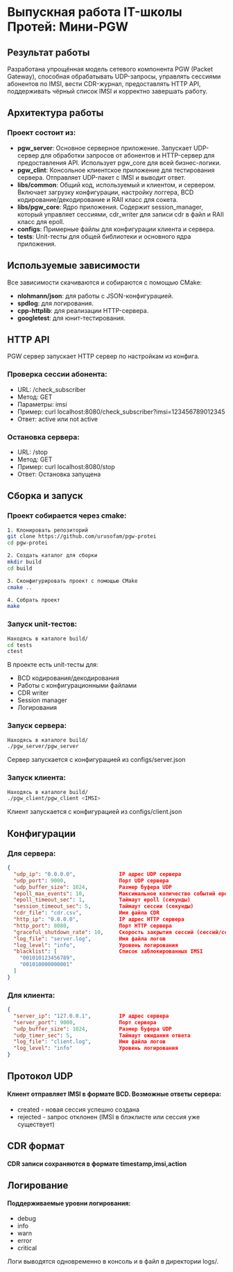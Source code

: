 # Выпускная работа IT-школы Протей: Мини-PGW

## Результат работы
Разработана упрощённая модель сетевого компонента PGW (Packet Gateway), 
способная обрабатывать UDP-запросы, управлять сессиями абонентов по IMSI, 
вести CDR-журнал, предоставлять HTTP API, поддерживать чёрный список IMSI и корректно завершать работу.

## Архитектура работы

### Проект состоит из:
* **pgw_server**: Основное серверное приложение. Запускает UDP-сервер для обработки запросов от абонентов и HTTP-сервер для предоставления API. Использует pgw_core для всей бизнес-логики.
* **pgw_clint**: Консольное клиентское приложение для тестирования сервера. Отправляет UDP-пакет с IMSI и выводит ответ.
* **libs/common**: Общий код, используемый и клиентом, и сервером. Включает загрузку конфигурации, настройку логгера, BCD кодирование/декодирование и RAII класс для сокета.
* **libs/pgw_core**: Ядро приложения. Содержит session_manager, который управляет сессиями, cdr_writer для записи cdr в файл и RAII класс для epoll.
* **configs**: Примерные файлы для конфигурации клиента и сервера.
* **tests**: Unit-тесты для общей библиотеки и основного ядра приложения.

## Используемые зависимости
Все зависимости скачиваются и собираются с помощью CMake:
* **nlohmann/json**: для работы с JSON-конфигурацией.
* **spdlog**: для логирования.
* **cpp-httplib**: для реализации HTTP-сервера.
* **googletest**: для юнит-тестирования.

## HTTP API
PGW сервер запускает HTTP сервер по настройкам из конфига.

### Проверка сессии абонента:
* URL: /check_subscriber
* Метод: GET
* Параметры: imsi
* Пример: curl localhost:8080/check_subscriber?imsi=123456789012345
* Ответ: active или not active

### Остановка сервера:
* URL: /stop
* Метод: GET
* Пример: curl localhost:8080/stop
* Ответ: Остановка запущена

## Сборка и запуск

### Проект собирается через cmake:

```bash
1. Клонировать репозиторий
git clone https://github.com/urusofam/pgw-protei
cd pgw-protei

2. Создать каталог для сборки
mkdir build
cd build

3. Сконфигурировать проект с помощью CMake
cmake ..

4. Собрать проект
make
```

### Запуск unit-тестов:

```bash
Находясь в каталоге build/
cd tests
ctest
```

В проекте есть unit-тесты для:
* BCD кодирования/декодирования
* Работы с конфигурационными файлами
* CDR writer
* Session manager
* Логирования

### Запуск сервера:

```bash
Находясь в каталоге build/
./pgw_server/pgw_server
```
Сервер запускается с конфигурацией из configs/server.json


### Запуск клиента:

```bash
Находясь в каталоге build/
./pgw_client/pgw_client <IMSI>
```
Клиент запускается с конфигурацией из configs/client.json

## Конфигурации

### Для сервера:

```json
{
  "udp_ip": "0.0.0.0",              IP адрес UDP сервера
  "udp_port": 9000,                 Порт UDP сервера
  "udp_buffer_size": 1024,          Размер буфера UDP
  "epoll_max_events": 10,           Максимальное количество событий epoll
  "epoll_timeout_sec": 1,           Таймаут epoll (секунды)
  "session_timeout_sec": 5,         Таймаут сессии (секунды)
  "cdr_file": "cdr.csv",            Имя файла CDR
  "http_ip": "0.0.0.0",             IP адрес HTTP сервера
  "http_port": 8080,                Порт HTTP сервера
  "graceful_shutdown_rate": 10,     Скорость закрытия сессий (сессий/сек)
  "log_file": "server.log",         Имя файла логов
  "log_level": "info",              Уровень логирования
  "blacklist": [                    Список заблокированных IMSI
    "001010123456789",
    "001010000000001"
  ]
}
```

### Для клиента:
```json
{
  "server_ip": "127.0.0.1",         IP адрес сервера
  "server_port": 9000,              Порт сервера
  "udp_buffer_size": 1024,          Размер буфера UDP
  "udp_timer_sec": 5,               Таймаут ожидания ответа
  "log_file": "client.log",         Имя файла логов
  "log_level": "info"               Уровень логирования
}
```

## Протокол UDP

#### Клиент отправляет IMSI в формате BCD. Возможные ответы сервера:

* created - новая сессия успешно создана
* rejected - запрос отклонен (IMSI в блэклисте или сессия уже существует)

## CDR формат 

#### CDR записи сохраняются в формате timestamp,imsi,action

## Логирование

#### Поддерживаемые уровни логирования:

* debug
* info
* warn
* error
* critical

Логи выводятся одновременно в консоль и в файл в директории logs/.
